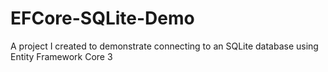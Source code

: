 # EFCore-SQLite-Demo
A project I created to demonstrate connecting to an SQLite database using Entity Framework Core 3
